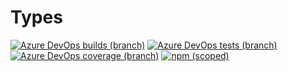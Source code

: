 # Types

[![Azure DevOps builds (branch)](https://img.shields.io/azure-devops/build/fibre-app/1a84d4c7-ebcc-4ca3-8338-ccd5c297ca2f/12/master?label=Build)](https://dev.azure.com/Fibre-App/Fibre/_build)
[![Azure DevOps tests (branch)](https://img.shields.io/azure-devops/tests/fibre-app/1a84d4c7-ebcc-4ca3-8338-ccd5c297ca2f/12/master?label=Tests)](https://dev.azure.com/Fibre-App/Fibre/_build)
[![Azure DevOps coverage (branch)](https://img.shields.io/azure-devops/coverage/fibre-app/fibre/12/master?label=Coverage)](https://dev.azure.com/Fibre-App/Fibre/_build)
[![npm (scoped)](https://img.shields.io/npm/v/@fibre/types?color=brightgreen&label=NPM&logo=npm)](https://www.npmjs.com/package/@fibre/types)
